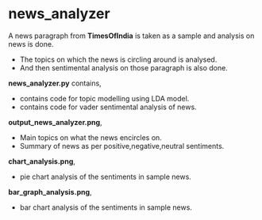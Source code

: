 # news_analyzer
A news paragraph from **TimesOfIndia** is taken as a sample and analysis on news is done.

- The topics on which the news is circling around is analysed.
- And then sentimental analysis on those paragraph is also done.

**news_analyzer.py** contains,

- contains code for topic modelling using LDA model.
- contains code for vader sentimental analysis of news.

**output_news_analyzer.png**,

- Main topics on what the news encircles on.
- Summary of news as per positive,negative,neutral sentiments.

**chart_analysis.png**,

- pie chart analysis of the sentiments in sample news.

**bar_graph_analysis.png**,

- bar chart analysis of the sentiments in sample news.
